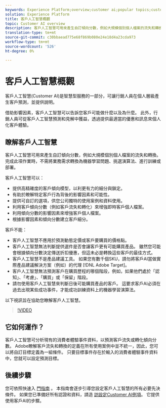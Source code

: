 ```yaml
---
keywords: Experience Platform;overview;customer ai;popular topics;customer ai overview
solution: Experience Platform
title: 客戶人工智慧概觀
topic: Customer AI overview
description: 客戶人工智慧可用來產生自訂傾向分數，例如大規模個別個人檔案的流失和轉換。 完成此項作業時，不需將業務需求轉換為機器學習問題、挑選演算法、進行訓練或部署。
translation-type: tm+mt
source-git-commit: c30bbaead775e68f869b080e24e18d4a23cda973
workflow-type: tm+mt
source-wordcount: '526'
ht-degree: 0%

---
```



# 客戶人工智慧概觀

客戶人工智慧(Customer AI)是智慧型服務的一部分，可讓行銷人員在個人層級產生客戶預測，並提供說明。

借助影響因素，客戶人工智慧可以告訴您客戶可能做什麼以及為什麼。 此外，行銷人員可從客戶人工智慧預測和見解中獲益，透過提供最適當的優惠和訊息來個人化客戶體驗。

## 瞭解客戶人工智慧

客戶人工智慧可用來產生自訂傾向分數，例如大規模個別個人檔案的流失和轉換。 完成此項作業時，不需將業務需求轉換為機器學習問題、挑選演算法、進行訓練或部署。

客戶人工智慧可以：

- 提供高精確度的客戶傾向模型，以利更有力的細分與鎖定。
- 有助於瞭解特定客戶行為背後的影響因素和可能性。
- 提供可自訂的選項，供您公司獨特的使用案例和資料使用。
- 利用客戶傾向分數（例如客戶流失和轉化）來增強即時客戶個人檔案。
- 利用傾向分數的影響因素來增強客戶個人檔案。
- 根據影響因素和傾向分數建立客戶細分。

客戶不能：

- 客戶人工智慧不應用於預測動態定價或客戶要購買的價格點。
- 客戶人工智慧無法判斷提供選件是否會讓客戶更有可能購買產品。 雖然您可能會根據傾向分數決定傳送折扣優惠，但這未必是轉換這些客戶的最佳方式。
- 客戶人工智慧不是產品建議工具。 如果您有數千個SKU，請勿將客戶AI當做實際產品建議解決方案（例如）的代理 [!DNL Adobe Target]。
- 客戶人工智慧無法預測客戶在購買歷程的哪個階段，例如，如果他們處於「認知」、「考慮」、「購買」或「保留」階段。
- 請勿使用客戶人工智慧來判斷日後可能購買產品的客戶。 這要求客戶AI必須在過去出現某些成功事件，才能成功訓練資料上的機器學習演算法。

以下視訊旨在協助您瞭解客戶人工智慧。

>[!VIDEO](https://video.tv.adobe.com/v/32664?learn=on&quality=12)

## 它如何運作？

客戶人工智慧可分析現有的消費者體驗事件資料，以預測客戶流失或轉化傾向分數。 Adobe瞭解客戶流失和轉換的定義在所有使用案例中並不統一，因此，您可以將自訂目標定義為一組條件。 只要目標事件存在於輸入的消費者體驗事件資料中，您就可以設定預測目標。

## 後續步驟

您可依照快速入 [門指南](./getting-started.md) 。 本指南會逐步引導您設定客戶人工智慧的所有必要先決條件。 如果您已準備好所有認證和資料，請造 [訪設定Customer AI例項](./user-guide/configure.md)。 它提供使用客戶AI的步驟。
